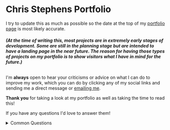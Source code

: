 # Chris Stephens Portfolio
I try to update this as much as possible so the date at the top of my <a href="https://nulllDev.github.io" target="_blank">portfolio page</a> is most likely accurate.

###### **(At the time of writing this, most projects are in extremely early stages of development. Some are still in the planning stage but are intended to have a landing page in the near future. The reason for having those types of projects on my portfolio is to show visitors what I have in mind for the future.)**

I'm **always** open to hear your criticisms or advice on what I can do to improve my work, which you can do by clicking any of my social links and sending me a direct message or [emailing me](mailto:stephenschriswork@gmail.com).

**Thank you** for taking a look at my portfolio as well as taking the time to read this!

If you have any questions I'd love to answer them!

<details>

<summary>Common Questions</summary>
<br>
Q: Why is your porftolio page so simple? It doesn't exactly show off your skills...
<br>
A: I prefer to display my skillset through my projects. Therefore, my portfolio page acts as a glossary, which makes it easier to navigate.

</details>